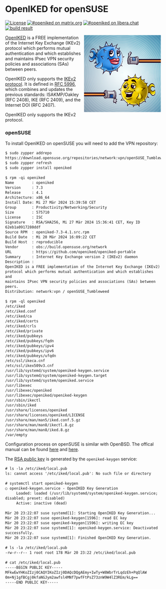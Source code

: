 # OpenIKED for openSUSE

[![License](https://img.shields.io/github/license/alexander-naumov/openiked-opensuse)](https://github.com/alexander-naumov/openiked-opensuse/LICENSE)
[![#openiked on matrix.org](https://img.shields.io/badge/matrix-%23openiked-blue)](https://app.element.io/#/room/#openiked:matrix.org)
[![#openiked on libera.chat](https://img.shields.io/badge/IRC-%23openiked-blue)](https://kiwiirc.com/nextclient/irc.libera.chat/#openiked)
[![build result](https://build.opensuse.org/projects/network:vpn/packages/openiked/badge.svg?type=percent)](https://build.opensuse.org/package/show/network:vpn/openiked)

<img align="right" src="openiked.png" height="250">

[OpenIKED](https://www.openiked.org) is a FREE implementation of the
Internet Key Exchange (IKEv2) protocol which performs mutual authentication
and which establishes and maintains IPsec VPN security policies
and associations (SAs) between peers.

OpenIKED only supports the [IKEv2 protocol](https://en.wikipedia.org/wiki/Internet_Key_Exchange).
It is defined in [RFC 5996](https://datatracker.ietf.org/doc/html/rfc5996),
which combines and updates the previous standards:
ISAKMP/Oakley (RFC 2408), IKE (RFC 2409), and the Internet DOI (RFC 2407).

OpenIKED only supports the IKEv2 protocol.

### openSUSE

To install OpenIKED on openSUSE you will need to add the VPN repository:
```
$ sudo zypper addrepo https://download.opensuse.org/repositories/network:vpn/openSUSE_Tumbleweed/network:vpn.repo
$ sudo zypper refresh
$ sudo zypper install openiked

$ rpm -qi openiked
Name        : openiked
Version     : 7.3
Release     : 4.1
Architecture: x86_64
Install Date: Mi 27 Mär 2024 15:39:58 CET
Group       : Productivity/Networking/Security
Size        : 575710
License     : ISC
Signature   : RSA/SHA256, Mi 27 Mär 2024 15:36:41 CET, Key ID 62eb1a0917280ddf
Source RPM  : openiked-7.3-4.1.src.rpm
Build Date  : Mi 20 Mär 2024 16:09:22 CET
Build Host  : reproducible
Vendor      : obs://build.opensuse.org/network
URL         : https://github.com/openiked/openiked-portable
Summary     : Internet Key Exchange version 2 (IKEv2) daemon
Description :
OpenIKED is a FREE implementation of the Internet Key Exchange (IKEv2)
protocol which performs mutual authentication and which establishes and
maintains IPsec VPN security policies and associations (SAs) between peers.
Distribution: network:vpn / openSUSE_Tumbleweed

$ rpm -ql openiked
/etc/iked
/etc/iked.conf
/etc/iked/ca
/etc/iked/certs
/etc/iked/crls
/etc/iked/private
/etc/iked/pubkeys
/etc/iked/pubkeys/fqdn
/etc/iked/pubkeys/ipv4
/etc/iked/pubkeys/ipv6
/etc/iked/pubkeys/ufqdn
/etc/ssl/ikeca.cnf
/etc/ssl/ikex509v3.cnf
/usr/lib/systemd/system/openiked-keygen.service
/usr/lib/systemd/system/openiked-keygen.target
/usr/lib/systemd/system/openiked.service
/usr/libexec
/usr/libexec/openiked
/usr/libexec/openiked/openiked-keygen
/usr/sbin/ikectl
/usr/sbin/iked
/usr/share/licenses/openiked
/usr/share/licenses/openiked/LICENSE
/usr/share/man/man5/iked.conf.5.gz
/usr/share/man/man8/ikectl.8.gz
/usr/share/man/man8/iked.8.gz
/var/empty
```

Configuration process on openSUSE is similar with OpenBSD.
The offical manual can be found [here](https://www.openbsd.org/faq/faq17.html) and [here](https://man.openbsd.org/iked).

The [RSA public key](https://en.wikipedia.org/wiki/RSA_(cryptosystem))
is generated by the ```openiked-keygen``` service:
```
# ls -la /etc/iked/local.pub
ls: cannot access '/etc/iked/local.pub': No such file or directory

# systemctl start openiked-keygen
○ openiked-keygen.service - OpenIKED Key Generation
     Loaded: loaded (/usr/lib/systemd/system/openiked-keygen.service; disabled; preset: disabled)
     Active: inactive (dead)

Mär 20 23:22:07 suse systemd[1]: Starting OpenIKED Key Generation...
Mär 20 23:22:07 suse openiked-keygen[1596]: read EC key
Mär 20 23:22:07 suse openiked-keygen[1596]: writing EC key
Mär 20 23:22:07 suse systemd[1]: openiked-keygen.service: Deactivated successfully.
Mär 20 23:22:07 suse systemd[1]: Finished OpenIKED Key Generation.

# ls -la /etc/iked/local.pub
-rw-r--r-- 1 root root 178 Mär 20 23:22 /etc/iked/local.pub

# cat /etc/iked/local.pub
-----BEGIN PUBLIC KEY-----
MFkwEwYHKoZIzj0CAQYIKoZIzj0DAQcDQgAEmy+IwTy+W8WbrTrLqdzEh+PqQlAW
0m+Nj1gfBCgj0kfaNGJym2awfsl4MNf7pwfFtPsZ73znW9W4lZ3REm/kLg==
-----END PUBLIC KEY-----
```

